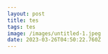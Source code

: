 ```yaml
---
layout: post
title: tes
tags: tes
image: /images/untitled-1.jpeg
date: 2023-03-26T04:50:22.760Z
---
```

